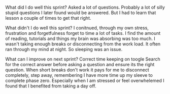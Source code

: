 What did I do well this sprint?
Asked a lot of questions. Probably a lot of silly stupid questions I later found
would be answered. But I had to learn that lesson a couple of times to get that right.

What didn't I do well this sprint?
I conitnued, through my own stress, frustration and forgetfulness forget to time a lot of tasks.
I find the amount of reading, tutorials and things my brain was absorbing was too much. I wasn't taking enough breaks or disconnecting from the work load. It often ran through my mind at night. So sleeping was an issue.

What can I improve on next sprint?
Correct time keeping on toogle
Search for the correct answer before asking a question and ensure its the right question.
When short breaks don't work it pays for me to disconnect completely, step away, remembering I have more time up my sleeve to complete phase zero. Especially when I am stressed or feel overwhelemed I found that I benefited from taking a day off.
